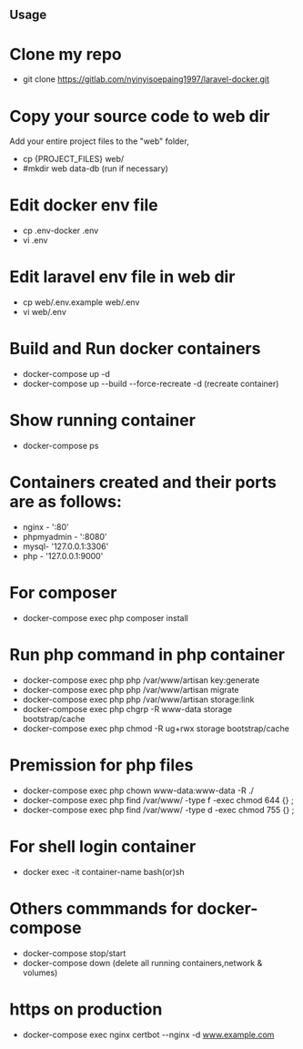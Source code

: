 ## Usage ##

# Clone my repo

* git clone https://gitlab.com/nyinyisoepaing1997/laravel-docker.git

# Copy your source code to web dir
Add your entire  project files to the "web" folder,
* cp {PROJECT_FILES} web/
* #mkdir web data-db (run if necessary)

# Edit docker env file 

* cp .env-docker  .env 
* vi .env


# Edit laravel env file in web dir

* cp web/.env.example web/.env
* vi web/.env

# Build and Run docker containers

* docker-compose up -d
* docker-compose up --build --force-recreate -d (recreate container)


# Show running container

* docker-compose ps

# Containers created and their ports are as follows:

- nginx      - ':80'
- phpmyadmin - ':8080'
- mysql- '127.0.0.1:3306'
- php -  '127.0.0.1:9000'


# For composer

* docker-compose exec  php composer install

# Run php command in php container
* docker-compose exec  php php /var/www/artisan key:generate
* docker-compose exec  php php /var/www/artisan migrate
* docker-compose exec  php php /var/www/artisan storage:link
* docker-compose exec  php chgrp -R www-data storage bootstrap/cache
* docker-compose exec  php chmod -R ug+rwx storage bootstrap/cache


# Premission for php files
* docker-compose exec  php chown www-data:www-data -R ./
* docker-compose exec  php find /var/www/ -type f -exec chmod 644 {} \;
* docker-compose exec  php find /var/www/ -type d -exec chmod 755 {} \;


# For shell login  container

* docker exec -it container-name bash(or)sh 

# Others commmands for docker-compose

* docker-compose stop/start
* docker-compose down (delete all running containers,network & volumes)

# https on production

* docker-compose exec nginx certbot --nginx -d www.example.com

